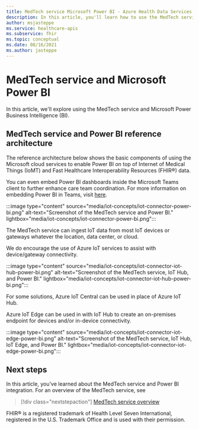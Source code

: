 ```yaml
---
title: MedTech service Microsoft Power BI - Azure Health Data Services
description: In this article, you'll learn how to use the MedTech service and Power BI
author: msjasteppe
ms.service: healthcare-apis
ms.subservice: fhir
ms.topic: conceptual
ms.date: 08/16/2021
ms.author: jasteppe
---
```


# MedTech service and Microsoft Power BI

In this article, we'll explore using the MedTech service and Microsoft Power Business Intelligence (BI).

## MedTech service and Power BI reference architecture

The reference architecture below shows the basic components of using the Microsoft cloud services to enable Power BI on top of Internet of Medical Things (IoMT) and Fast Healthcare Interoperability Resources (FHIR&#174;) data.

You can even embed Power BI dashboards inside the Microsoft Teams client to further enhance care team coordination. For more information on embedding Power BI in Teams, visit [here](/power-bi/collaborate-share/service-embed-report-microsoft-teams).

:::image type="content" source="media/iot-concepts/iot-connector-power-bi.png" alt-text="Screenshot of the MedTech service and Power BI." lightbox="media/iot-concepts/iot-connector-power-bi.png":::

The MedTech service can ingest IoT data from most IoT devices or gateways whatever the location, data center, or cloud.

We do encourage the use of Azure IoT services to assist with device/gateway connectivity.

:::image type="content" source="media/iot-concepts/iot-connector-iot-hub-power-bi.png" alt-text="Screenshot of the MedTech service, IoT Hub, and Power BI." lightbox="media/iot-concepts/iot-connector-iot-hub-power-bi.png":::

For some solutions, Azure IoT Central can be used in place of Azure IoT Hub.

Azure IoT Edge can be used in with IoT Hub to create an on-premises endpoint for devices and/or in-device connectivity.

:::image type="content" source="media/iot-concepts/iot-connector-iot-edge-power-bi.png" alt-text="Screenshot of the MedTech service, IoT Hub, IoT Edge, and Power BI." lightbox="media/iot-concepts/iot-connector-iot-edge-power-bi.png":::

## Next steps

In this article, you've learned about the MedTech service and Power BI integration. For an overview of the MedTech service, see

>[!div class="nextstepaction"]
>[MedTech service overview](iot-connector-overview.md)

FHIR&#174; is a registered trademark of Health Level Seven International, registered in the U.S. Trademark Office and is used with their permission.
